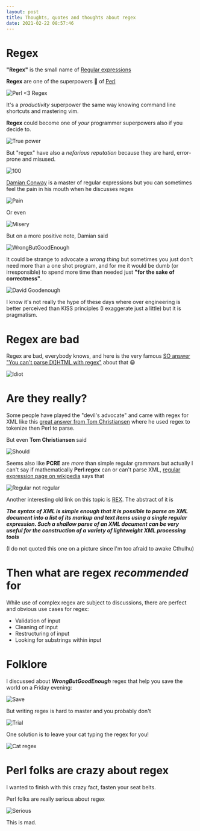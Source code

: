 ```yaml
---
layout: post
title: Thoughts, quotes and thoughts about regex
date: 2021-02-22 08:57:46
---
```

# Regex
**"Regex"** is the small name of [Regular expressions](https://wiki.c2.com/?RegularExpression)

**Regex** are one of the superpowers :muscle: of [Perl](https://www.perl.org/)

![Perl <3 Regex](/assets/images/tioynjfepr3j7qzxdixr.png) 

It's a *productivity* superpower the same way knowing command line shortcuts and mastering vim.

**Regex** could become one of *your* programmer superpowers also if you decide to.

![True power](/assets/images/274xka2o0faorfaj6zcw.jpg)

But "regex" have also a *nefarious reputation* because they are hard, error-prone and misused.

![100](/assets/images/4byfxbmyiwtic0sxya4h.png)

[Damian Conway](https://en.wikipedia.org/wiki/Damian_Conway) is a master of regular expressions but you can sometimes feel the pain in his mouth when he discusses regex

![Pain](/assets/images/j0le639s5pcr5vlqnk5t.png)

Or even

![Misery](/assets/images/r4kxkfi0pxcx0scc2g73.png)

But on a more positive note, Damian said

![WrongButGoodEnough](/assets/images/dv7a0xj0i80do0796esf.png)

It could be strange to advocate a *wrong thing* but sometimes you just don't need more than a one shot program, and for me it would be dumb (or irresponsible) to spend more time than needed just **"for the sake of correctness"**.

![David Goodenough](/assets/images/1ckek441gz594l4hjhvj.jpeg)

I know it's not really the hype of these days where over engineering is better perceived than KISS principles (I exaggerate just a little) but it is pragmatism.

# Regex are bad
Regex are bad, everybody knows, and here is the very famous [SO answer "You can't parse [X]HTML with regex"](https://stackoverflow.com/a/1732454) about that :grinning: 

![Idiot](/assets/images/fghx6z9n1duiha62sfnz.jpg)

# Are they really?
Some people have played the "devil's advocate" and came with regex for XML like this [great answer from Tom Christiansen](https://stackoverflow.com/a/4234491) where he used regex to tokenize then Perl to parse.

But even **Tom Christiansen** said 

![Should](/assets/images/3gztnahxug1iev81axau.png)

Seems also like **PCRE** are *more* than simple regular grammars but actually I can't say if mathematically **Perl regex** can or can't parse XML, [regular expression page on wikipedia](https://en.wikipedia.org/wiki/Regular_expression#Patterns_for_non-regular_languages) says that 

![Regular not regular](/assets/images/2qef7xde37bme6twmawb.png)

Another interesting old link on this topic is [REX](https://www2.cs.sfu.ca/~cameron/REX.html). The abstract of it is 

***The syntax of XML is simple enough that it is possible to parse an XML document into a list of its markup and text items using a single regular expression. Such a shallow parse of an XML document can be very useful for the construction of a variety of lightweight XML processing tools***

(I do not quoted this one on a picture since I'm too afraid to awake Cthulhu)

# Then what are regex *recommended* for
While use of complex regex are subject to discussions, there are perfect and obvious use cases for regex:
* Validation of input
* Cleaning of input
* Restructuring of input
* Looking for substrings within input

# Folklore
I discussed about ***WrongButGoodEnough*** regex that help you save the world on a Friday evening:

![Save](/assets/images/kogecvqvo2s12dtohfbw.png)

But writing regex is hard to master and you probably don't

![Trial](/assets/images/158rcsp35vv6mjmeua2i.jpg)

One solution is to leave your cat typing the regex for you!

![Cat regex](/assets/images/pk17xzza4meohq74aop6.png)

# Perl folks are crazy about regex
I wanted to finish with this crazy fact, fasten your seat belts.

Perl folks are really serious about regex

![Serious](/assets/images/z48um17vo69q3k5bvdaj.png)

This is mad.

